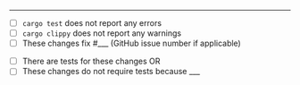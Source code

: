 <!-- Please describe your changes on the following line: -->


---
<!-- Thank you for contributing to this project! Please replace each `[ ]` by `[X]` when the step is complete, and replace `___` with appropriate data: -->
- [ ] `cargo test` does not report any errors
- [ ] `cargo clippy` does not report any warnings
- [ ] These changes fix #___ (GitHub issue number if applicable)

<!-- Either: -->
- [ ] There are tests for these changes OR
- [ ] These changes do not require tests because ___

<!-- Also, please make sure that "Allow edits from maintainers" checkbox is checked, so that we can help you if you get stuck somewhere along the way.-->

<!-- Pull requests that do not address these steps are welcome, but they will require additional verification as part of the review process. -->

